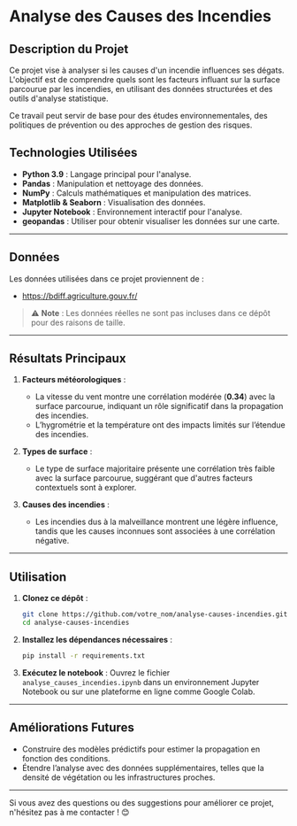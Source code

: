 
# **Analyse des Causes des Incendies**

## **Description du Projet**
Ce projet vise à analyser si les causes d'un incendie influences ses dégats. L'objectif est de comprendre quels sont les facteurs influant sur la surface parcourue par les incendies, en utilisant des données structurées et des outils d'analyse statistique.

Ce travail peut servir de base pour des études environnementales, des politiques de prévention ou des approches de gestion des risques.

## **Technologies Utilisées**
- **Python 3.9** : Langage principal pour l'analyse.
- **Pandas** : Manipulation et nettoyage des données.
- **NumPy** : Calculs mathématiques et manipulation des matrices.
- **Matplotlib & Seaborn** : Visualisation des données.
- **Jupyter Notebook** : Environnement interactif pour l'analyse.
- **geopandas** : Utiliser pour obtenir visualiser les données sur une carte.
---

## **Données**
Les données utilisées dans ce projet proviennent de :
- https://bdiff.agriculture.gouv.fr/

> ⚠️ **Note** : Les données réelles ne sont pas incluses dans ce dépôt pour des raisons de taille.

---

## **Résultats Principaux**
1. **Facteurs météorologiques** :
   - La vitesse du vent montre une corrélation modérée (**0.34**) avec la surface parcourue, indiquant un rôle significatif dans la propagation des incendies.
   - L’hygrométrie et la température ont des impacts limités sur l’étendue des incendies.

2. **Types de surface** :
   - Le type de surface majoritaire présente une corrélation très faible avec la surface parcourue, suggérant que d'autres facteurs contextuels sont à explorer.

3. **Causes des incendies** :
   - Les incendies dus à la malveillance montrent une légère influence, tandis que les causes inconnues sont associées à une corrélation négative.

---

## **Utilisation**
1. **Clonez ce dépôt** :
   ```bash
   git clone https://github.com/votre_nom/analyse-causes-incendies.git
   cd analyse-causes-incendies
   ```

2. **Installez les dépendances nécessaires** :
   ```bash
   pip install -r requirements.txt
   ```

3. **Exécutez le notebook** :
   Ouvrez le fichier `analyse_causes_incendies.ipynb` dans un environnement Jupyter Notebook ou sur une plateforme en ligne comme Google Colab.

---

## **Améliorations Futures**
- Construire des modèles prédictifs pour estimer la propagation en fonction des conditions.
- Étendre l’analyse avec des données supplémentaires, telles que la densité de végétation ou les infrastructures proches.

---

Si vous avez des questions ou des suggestions pour améliorer ce projet, n'hésitez pas à me contacter ! 😊
